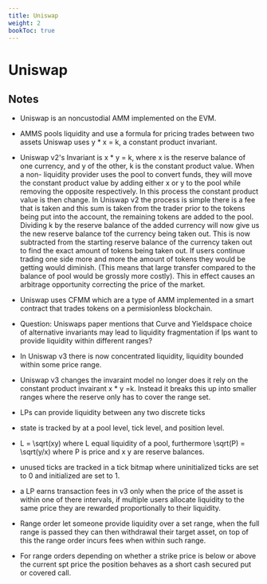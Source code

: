 ```yaml
---
title: Uniswap
weight: 2
bookToc: true
---
```


# Uniswap

## Notes

- Uniswap is an noncustodial  AMM implemented on the EVM.
- AMMS pools liquidity and use a formula for pricing trades between two assets Uniswap uses y * x = k, a constant product invariant. 

- Uniswap v2's Invariant  is x * y = k, where x is the reserve balance of one currency, and y of the other, k is the constant product value. When a non- liquidity provider uses the pool to convert funds, they will move the constant product value by adding either x or y to the pool while removing the opposite respectively. In this process the constant product value is then change. In Uniswap v2 the process is simple there is a fee that is taken and this sum is taken from the trader prior to the tokens being put into the account, the remaining tokens are added to the pool. Dividing k by the reserve balance of the added currency will now give us the new reserve balance tof the currency being taken out. This is now subtracted from the starting reserve balance of the currency taken out to find the exact amount of tokens being taken out. If users continue trading one side more and more the amount of tokens they would be getting would diminish. (This means that large transfer compared to the balance of pool would be grossly more costly). This in effect causes an arbitrage opportunity correcting the price of the market. 

- Uniswap uses CFMM which are a type of AMM implemented in a smart contract that trades tokens on a permisionless blockchain. 

- Question: Uniswaps paper mentions that Curve and Yieldspace choice of alternative invariants may lead to liquidity fragmentation if lps want to provide liquidity within different ranges? 

- In Uniswap v3 there is now concentrated liquidity, liquidity bounded within some price range.

- Uniswap v3 changes the invaraint model no longer does it rely on the constant product invairant x * y =k. Instead it breaks this up into smaller ranges where the reserve only has to cover the range set. 

- LPs can provide liquidity between any two discrete ticks

- state is tracked by at a pool level, tick level, and position level.

- L = \sqrt(xy) where L equal liquidity of a pool, furthermore \sqrt(P) = \sqrt(y/x) where P is price and x y are reserve balances. 

- unused ticks are tracked in a tick bitmap where uninitialized ticks are set to 0 and initialized are set to 1.

- a LP earns transaction fees in v3 only when the price of the asset is within one of there intervals, if multiple users allocate liquidity to the same price they are rewarded proportionally to their liquidity. 

- Range order let someone provide liquidity over a set range, when the full range is passed they can then withdrawal their target asset, on top of this the range order incurs fees when within such range. 

- For range orders  depending on whether a strike price is below or above the current spt price the  position behaves as a short cash secured put or covered call. 